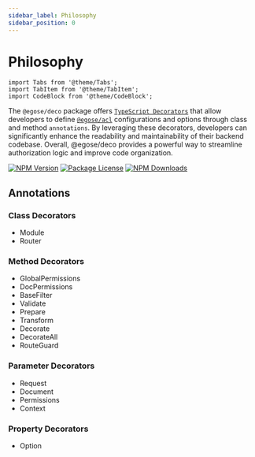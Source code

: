 ```yaml
---
sidebar_label: Philosophy
sidebar_position: 0
---
```


# Philosophy

```mdx-code-block
import Tabs from '@theme/Tabs';
import TabItem from '@theme/TabItem';
import CodeBlock from '@theme/CodeBlock';
```

The `@egose/deco` package offers [`TypeScript Decorators`](https://www.typescriptlang.org/docs/handbook/decorators.html) that allow developers to define [`@egose/acl`](../../docs/egose-acl/philosophy/) configurations and options through class and method `annotations`. By leveraging these decorators, developers can significantly enhance the readability and maintainability of their backend codebase. Overall, @egose/deco provides a powerful way to streamline authorization logic and improve code organization.

<a href="https://www.npmjs.com/package/@egose/deco" target="_blank"><img src="https://img.shields.io/npm/v/@egose/deco.svg" alt="NPM Version" /></a>
<a href="https://www.npmjs.com/package/@egose/deco" target="_blank"><img src="https://img.shields.io/npm/l/@egose/deco.svg" alt="Package License" /></a>
<a href="https://www.npmjs.com/package/@egose/deco" target="_blank"><img src="https://img.shields.io/npm/dm/@egose/deco.svg" alt="NPM Downloads" /></a>

## Annotations

### Class Decorators

- Module
- Router

### Method Decorators

- GlobalPermissions
- DocPermissions
- BaseFilter
- Validate
- Prepare
- Transform
- Decorate
- DecorateAll
- RouteGuard

### Parameter Decorators

- Request
- Document
- Permissions
- Context

### Property Decorators

- Option
